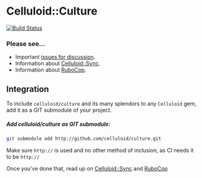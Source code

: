 Celluloid::Culture
==================
[![Build Status](https://travis-ci.org/celluloid/culture.svg)](https://travis-ci.org/celluloid/culture)

### Please see...
* Important [issues for discussion](/celluloid/culture/issues).
* Information about [Celluloid::Sync](SYNC.md).
* Information about [RuboCop](rubocop/README.md).


## Integration
To include `celluloid/culture` and its many splendors to any `Celluloid` gem, add it as a GIT submodule of your project.

##### Add celluloid/culture as GIT submodule:
```sh
git submodule add http://github.com/celluloid/culture.git
```

Make sure `http://` is used and no other method of inclusion, as CI needs it to be `http://`

Once you've done that, read up on [Celluloid::Sync](SYNC.md) and [RuboCop](rubocop/README.md)